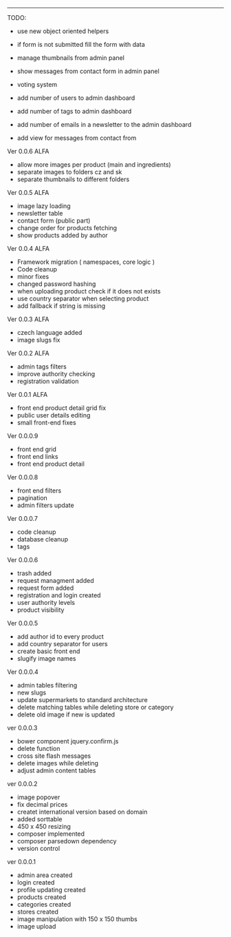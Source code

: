 --------------------------------------


TODO:
- use new object oriented helpers
- if form is not submitted fill the form with data
- manage thumbnails from admin panel

- show messages from contact form in admin panel
- voting system

- add number of users to admin dashboard
- add number of tags to admin dashboard
- add number of emails in a newsletter to the admin dashboard
- add view for messages from contact from

Ver 0.0.6 ALFA
- allow more images per product (main and ingredients)
- separate images to folders cz and sk
- separate thumbnails to different folders
 

Ver 0.0.5 ALFA
- image lazy loading
- newsletter table
- contact form (public part)
- change order for products fetching
- show products added by author


Ver 0.0.4 ALFA
- Framework migration ( namespaces, core logic )
- Code cleanup
- minor fixes
- changed password hashing
- when uploading product check if it does not exists
- use country separator when selecting product
- add fallback if string is missing

Ver 0.0.3 ALFA
- czech language added
- image slugs fix

Ver 0.0.2 ALFA
- admin tags filters
- improve authority checking
- registration validation

Ver 0.0.1 ALFA
- front end product detail grid fix
- public user details editing
- small front-end fixes

Ver 0.0.0.9
- front end grid
- front end links
- front end product detail

Ver 0.0.0.8
- front end filters
- pagination
- admin filters update

Ver 0.0.0.7
- code cleanup
- database cleanup 
- tags

Ver 0.0.0.6
- trash added
- request managment added
- request form added
- registration and login created
- user authority levels
- product visibility

Ver 0.0.0.5 
- add author id to every product
- add country separator for users
- create basic front end
- slugify image names

Ver 0.0.0.4
- admin tables filtering
- new slugs
- update supermarkets to standard architecture
- delete matching tables while deleting store or category
- delete old image if new is updated


ver 0.0.0.3
- bower component jquery.confirm.js
- delete function
- cross site flash messages
- delete images while deleting
- adjust admin content tables


ver 0.0.0.2
- image popover
- fix decimal prices
- createt international version based on domain
- added sorttable
- 450 x 450 resizing
- composer implemented
- composer parsedown dependency
- version control

ver 0.0.0.1
- admin area created
- login created
- profile updating created
- products created
- categories created
- stores created
- image manipulation with 150 x 150 thumbs
- image upload